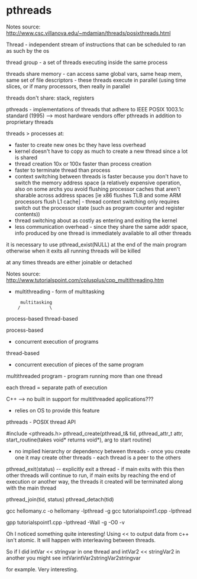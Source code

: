 # pthreads
Notes source: <http://www.csc.villanova.edu/~mdamian/threads/posixthreads.html>

Thread - independent stream of instructions that can be scheduled to ran as such by the os

thread group - a set of threads executing inside the same process

threads share memory - can access same global vars, same heap mem, same
    set of file descriptors
    - these threads execute in parallel (using time slices, or if many processors, then really in parallel

threads don't share: stack, registers

pthreads - implementations of threads that adhere to IEEE POSIX 1003.1c standard (1995) --> most hardware vendors offer pthreads in addition to proprietary threads

threads > processes at:
  - faster to create new ones bc they have less overhead
  - kernel doesn't have to copy as much to create a new thread since a lot is shared
  - thread creation 10x or 100x faster than process creation
  - faster to terminate thread than process
  - context switching between threads is faster because you don't have to switch the memory address space (a relatively expensive operation, also on some archs you avoid flushing processor caches that aren't sharable across address spaces [ie x86 flushes TLB and some ARM processors flush L1 cache] - thread context switching only requires switch out the processor state (such as program counter and register contents))
  - thread switching about as costly as entering and exiting the kernel
  - less communication overhead - since they share the same addr space, info produced by one thread is immediately available to all other threads

it is necessary to use pthread_exist(NULL) at the end of the main program otherwise when it exits all running threads will be killed

at any times threads are either joinable or detached

Notes source: <http://www.tutorialspoint.com/cplusplus/cpp_multithreading.htm>

* multithreading - form of multitasking

        multitasking
       /           \
process-based    thread-based

process-based
- concurrent execution of programs

thread-based
- concurrent execution of pieces of the same program

multithreaded program - program running more than one thread

each thread = separate path of execution

C++ --> no built in support for multithreaded applications???
  - relies on OS to provide this feature

pthreads - POSIX thread API

#include <pthreads.h>
pthread_create(pthread_t& tid, pthread_attr_t attr, start_routine(takes void* returns void*), arg to start routine)

- no implied hierarchy or dependency between threads - once you create one it may create other threads - each thread is a peer to the others

pthread_exit(status) -- explicitly exit a thread - if main exits with this then other threads will continue to run, if main exits by reaching the end of execution or another way, the threads it created will be terminated along with the main thread

pthread_join(tid, status)
pthread_detach(tid)

gcc hellomany.c -o hellomany -lpthread -g
gcc tutorialspoint1.cpp -lpthread

gpp tutorialspoint1.cpp -lpthread -Wall -g -O0 -v

Oh I noticed something quite interesting! Using \<\< to output data from c++
isn't atomic. It will happen with interleaving between threads.

So if I did intVar << stringvar in one thread and intVar2 << stringVar2 in
another you might see
intVarintVar2stringVar2stringvar

for example. Very interesting.
